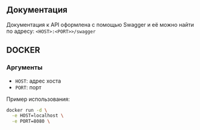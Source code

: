 ## Документация

Документация к API оформлена с помощью Swagger и её можно найти по адресу: `<HOST>:<PORT>>/swagger`

## DOCKER

### Аргументы

* `HOST`: адрес хоста
* `PORT`: порт

Пример использования:

```bash
docker run -d \
  -e HOST=localhost \
  -e PORT=8080 \
```
